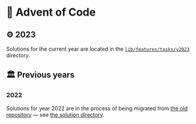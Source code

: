 # :gift: Advent of Code

## :gear: 2023

Solutions for the current year are located in the [`lib/features/tasks/y2023`](./lib/features/tasks/y2023) directory.

## :classical_building: Previous years

### 2022

Solutions for year 2022 are in the process of being migrated from [the old repository](https://github.com/PiotrRogulski/advent-of-code-y2022) — see [the solution directory](./lib/features/tasks/y2022/days).
